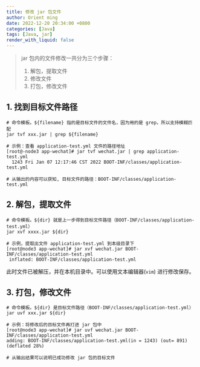 ```yaml
---
title: 修改 jar 包文件
author: Orient ming
date: 2022-12-20 20:34:00 +0800
categories: [Java]
tags: [Java, jar]
render_with_liquid: false
---
```


> jar 包内的文件修改一共分为三个步骤：
>
> 1. 解包，提取文件
> 2. 修改文件
> 3. 打包，修改文件

## 1. 找到目标文件路径

```shell
# 命令模板。${filename} 指的是目标文件的文件名，因为用的是 grep，所以支持模糊匹配
jar tvf xxx.jar | grep ${filename}

# 示例：查看 application-test.yml 文件的路径地址
[root@-node3 app-wechat]# jar tvf wechat.jar | grep application-test.yml
  1243 Fri Jan 07 12:17:46 CST 2022 BOOT-INF/classes/application-test.yml

# 从输出的内容可以获知, 目标文件的路径：BOOT-INF/classes/application-test.yml
```

## 2. 解包，提取文件

```shell
# 命令模板。${dir} 就是上一步得到目标文件路径（BOOT-INF/classes/application-test.yml）
jar xvf xxxx.jar ${dir}

# 示例，提取出文件 application-test.yml 到本级目录下
[root@node3 app-wechat]# jar xvf wechat.jar BOOT-INF/classes/application-test.yml
 inflated: BOOT-INF/classes/application-test.yml
```

此时文件已被解压，并在本机目录中。可以使用文本编辑器(`vim`) 进行修改保存。

## 3. 打包，修改文件

```shell
# 命令模板。${dir} 是目标文件路径（BOOT-INF/classes/application-test.yml）
jar uvf xxx.jar ${dir}

# 示例：将修改后的目标文件再打进 jar 包中
[root@node3 app-wechat]# jar uvf wechat.jar BOOT-INF/classes/application-test.yml
adding: BOOT-INF/classes/application-test.yml(in = 1243) (out= 891)(deflated 28%)

# 从输出结果可以说明已成功修改 jar 包的目标文件
```
